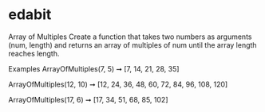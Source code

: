 # edabit
Array of Multiples
Create a function that takes two numbers as arguments (num, length) and returns an array of multiples of num until the array length reaches length.

Examples
ArrayOfMultiples(7, 5) ➞ [7, 14, 21, 28, 35]

ArrayOfMultiples(12, 10) ➞ [12, 24, 36, 48, 60, 72, 84, 96, 108, 120]

ArrayOfMultiples(17, 6) ➞ [17, 34, 51, 68, 85, 102]
